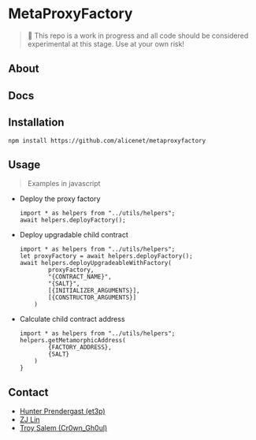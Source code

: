 # MetaProxyFactory
> :loudspeaker: This repo is a work in progress and all code should be considered experimental at this stage. Use at your own risk! 

## About

## Docs

## Installation
```
npm install https://github.com/alicenet/metaproxyfactory
````
## Usage
> Examples in javascript
- Deploy the proxy factory
    ```
    import * as helpers from "../utils/helpers";
    await helpers.deployFactory();
    ```
- Deploy upgradable child contract
    ```
    import * as helpers from "../utils/helpers";
    let proxyFactory = await helpers.deployFactory();
    await helpers.deployUpgradeableWithFactory(
            proxyFactory,
            "{CONTRACT_NAME}",
            "{SALT}",
            [{INITIALIZER_ARGUMENTS}],
            [{CONSTRUCTOR_ARGUMENTS}]
        )
    ```


- Calculate child contract address
    ```
    import * as helpers from "../utils/helpers";
    helpers.getMetamorphicAddress(
            {FACTORY_ADDRESS},
            {SALT}
        )
    }
    ```

## Contact
- [Hunter Prendergast (et3p)](https://github.com/nelsonhp)
- [ZJ Lin](https://github.com/z-j-lin)
- [Troy Salem (Cr0wn_Gh0ul)](https://github.com/Cr0wn-Gh0ul)